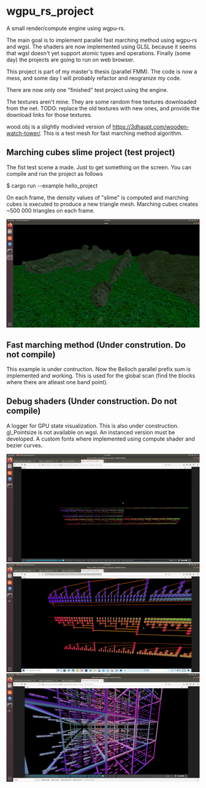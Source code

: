 # wgpu_rs_project

A small render/compute engine using wgpu-rs.

The main goal is to implement parallel fast marching method using wgpu-rs and
wgsl. The shaders are now implemented using GLSL because it seems that wgsl
doesn't yet support atomic types and operations. Finally (some day) the
projects are going to run on web browser.

This project is part of my master's thesis (parallel FMM). The code is now a
mess, and some day I will probably refactor and reogranize my code.

There are now only one "finished" test project using the engine.

The textures aren't mine. They are some random free textures downloaded from
the net. TODO: replace the old textures with new ones, and provide the download
links for those textures.

wood.obj is a slightly modivied version of
https://3dhaupt.com/wooden-watch-tower/. This is a test mesh for fast marching
method algorithm.

## Marching cubes slime project (test project)

The fist test scene a made. Just to get something on the screen.
You can compile and run the project as follows

$ cargo run --example hello_project 

On each frame, the density values of "slime" is computed and marching cubes is executed to produce a new triangle mesh.
Marching cubes creates ~500 000 triangles on each frame.

![hello_project](/pics/slime.png "The slime ocean.")

## Fast marching method (Under constrution. Do not compile)

This example is under contruction. Now the Belloch parallel prefix sum is
implemented and working. This is used for the global scan (find the blocks
where there are atleast one band point).

## Debug shaders (Under construction. Do not compile)

A logger for GPU state visualization. This is also under construction. gl_Pointsize is not available on wgsl. An instanced version must be developed. 
A custom fonts where implemented using compute shader and bezier curves.

![prefix sum](/pics/belloch_prefix_scan1.png "A screenshot of belloch prefix sum log visualization.")
![prefix sum2](/pics/belloch_prefix_scan2.png "Another screenshot of belloch prefix sum log visualization.")
![memory_model](/pics/memory_model.png "A visualization of memory model on GPU.")
